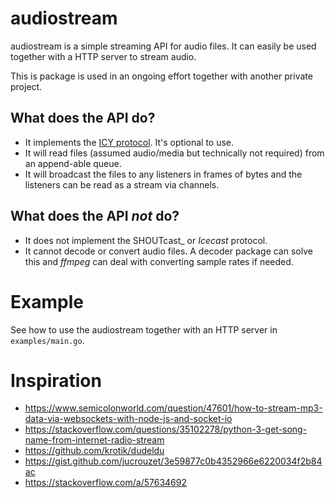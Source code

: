# audiostream
audiostream is a simple streaming API for audio files. It can easily be used 
together with a HTTP server to stream audio.

This is package is used in an ongoing effort together with another private project. 

## What does the API do?
* It implements the [ICY protocol](https://cast.readme.io/docs/icy).  It's optional to use.
* It will read files (assumed audio/media but technically not required) from an append-able queue.
* It will broadcast the files to any listeners in frames of bytes and the listeners can be read as a stream via channels.

## What does the API _not_ do?
* It does not implement the SHOUTcast_ or _Icecast_ protocol.
* It cannot decode or convert audio files. A decoder package can solve this and _ffmpeg_ can deal with converting sample rates if needed.

# Example
See how to use the audiostream together with an HTTP server in `examples/main.go`.

# Inspiration
* https://www.semicolonworld.com/question/47601/how-to-stream-mp3-data-via-websockets-with-node-js-and-socket-io
* https://stackoverflow.com/questions/35102278/python-3-get-song-name-from-internet-radio-stream
* https://github.com/krotik/dudeldu
* https://gist.github.com/jucrouzet/3e59877c0b4352966e6220034f2b84ac
* https://stackoverflow.com/a/57634692